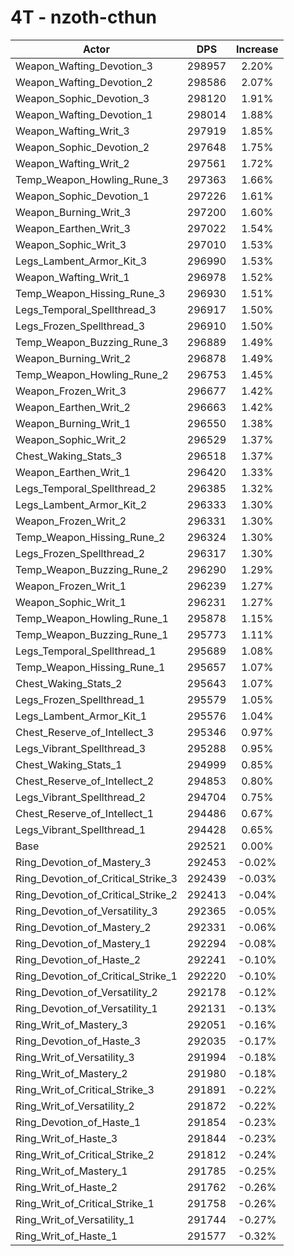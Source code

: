 # 4T - nzoth-cthun
| Actor | DPS | Increase |
|---|:---:|:---:|
|Weapon_Wafting_Devotion_3|298957|2.20%|
|Weapon_Wafting_Devotion_2|298586|2.07%|
|Weapon_Sophic_Devotion_3|298120|1.91%|
|Weapon_Wafting_Devotion_1|298014|1.88%|
|Weapon_Wafting_Writ_3|297919|1.85%|
|Weapon_Sophic_Devotion_2|297648|1.75%|
|Weapon_Wafting_Writ_2|297561|1.72%|
|Temp_Weapon_Howling_Rune_3|297363|1.66%|
|Weapon_Sophic_Devotion_1|297226|1.61%|
|Weapon_Burning_Writ_3|297200|1.60%|
|Weapon_Earthen_Writ_3|297022|1.54%|
|Weapon_Sophic_Writ_3|297010|1.53%|
|Legs_Lambent_Armor_Kit_3|296990|1.53%|
|Weapon_Wafting_Writ_1|296978|1.52%|
|Temp_Weapon_Hissing_Rune_3|296930|1.51%|
|Legs_Temporal_Spellthread_3|296917|1.50%|
|Legs_Frozen_Spellthread_3|296910|1.50%|
|Temp_Weapon_Buzzing_Rune_3|296889|1.49%|
|Weapon_Burning_Writ_2|296878|1.49%|
|Temp_Weapon_Howling_Rune_2|296753|1.45%|
|Weapon_Frozen_Writ_3|296677|1.42%|
|Weapon_Earthen_Writ_2|296663|1.42%|
|Weapon_Burning_Writ_1|296550|1.38%|
|Weapon_Sophic_Writ_2|296529|1.37%|
|Chest_Waking_Stats_3|296518|1.37%|
|Weapon_Earthen_Writ_1|296420|1.33%|
|Legs_Temporal_Spellthread_2|296385|1.32%|
|Legs_Lambent_Armor_Kit_2|296333|1.30%|
|Weapon_Frozen_Writ_2|296331|1.30%|
|Temp_Weapon_Hissing_Rune_2|296324|1.30%|
|Legs_Frozen_Spellthread_2|296317|1.30%|
|Temp_Weapon_Buzzing_Rune_2|296290|1.29%|
|Weapon_Frozen_Writ_1|296239|1.27%|
|Weapon_Sophic_Writ_1|296231|1.27%|
|Temp_Weapon_Howling_Rune_1|295878|1.15%|
|Temp_Weapon_Buzzing_Rune_1|295773|1.11%|
|Legs_Temporal_Spellthread_1|295689|1.08%|
|Temp_Weapon_Hissing_Rune_1|295657|1.07%|
|Chest_Waking_Stats_2|295643|1.07%|
|Legs_Frozen_Spellthread_1|295579|1.05%|
|Legs_Lambent_Armor_Kit_1|295576|1.04%|
|Chest_Reserve_of_Intellect_3|295346|0.97%|
|Legs_Vibrant_Spellthread_3|295288|0.95%|
|Chest_Waking_Stats_1|294999|0.85%|
|Chest_Reserve_of_Intellect_2|294853|0.80%|
|Legs_Vibrant_Spellthread_2|294704|0.75%|
|Chest_Reserve_of_Intellect_1|294486|0.67%|
|Legs_Vibrant_Spellthread_1|294428|0.65%|
|Base|292521|0.00%|
|Ring_Devotion_of_Mastery_3|292453|-0.02%|
|Ring_Devotion_of_Critical_Strike_3|292439|-0.03%|
|Ring_Devotion_of_Critical_Strike_2|292413|-0.04%|
|Ring_Devotion_of_Versatility_3|292365|-0.05%|
|Ring_Devotion_of_Mastery_2|292331|-0.06%|
|Ring_Devotion_of_Mastery_1|292294|-0.08%|
|Ring_Devotion_of_Haste_2|292241|-0.10%|
|Ring_Devotion_of_Critical_Strike_1|292220|-0.10%|
|Ring_Devotion_of_Versatility_2|292178|-0.12%|
|Ring_Devotion_of_Versatility_1|292131|-0.13%|
|Ring_Writ_of_Mastery_3|292051|-0.16%|
|Ring_Devotion_of_Haste_3|292035|-0.17%|
|Ring_Writ_of_Versatility_3|291994|-0.18%|
|Ring_Writ_of_Mastery_2|291980|-0.18%|
|Ring_Writ_of_Critical_Strike_3|291891|-0.22%|
|Ring_Writ_of_Versatility_2|291872|-0.22%|
|Ring_Devotion_of_Haste_1|291854|-0.23%|
|Ring_Writ_of_Haste_3|291844|-0.23%|
|Ring_Writ_of_Critical_Strike_2|291812|-0.24%|
|Ring_Writ_of_Mastery_1|291785|-0.25%|
|Ring_Writ_of_Haste_2|291762|-0.26%|
|Ring_Writ_of_Critical_Strike_1|291758|-0.26%|
|Ring_Writ_of_Versatility_1|291744|-0.27%|
|Ring_Writ_of_Haste_1|291577|-0.32%|
